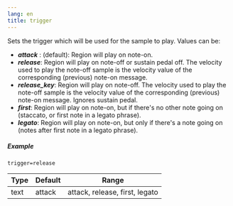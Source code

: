 ```yaml
---
lang: en
title: trigger
---
```

Sets the trigger which will be used for the sample to play. Values can be:

- ***attack*** : (default): Region will play on note-on.
- ***release***: Region will play on note-off or sustain pedal off. The velocity
                used to play the note-off sample is the velocity value of the
				corresponding (previous) note-on message.
- ***release_key***: Region will play on note-off. The velocity used to play the
                note-off sample is the velocity value of the corresponding
                (previous) note-on message. Ignores sustain pedal.
- ***first***: Region will play on note-on, but if there's no other note going on
                (staccato, or first note in a legato phrase).
- ***legato***: Region will play on note-on, but only if there's a note going on
                (notes after first note in a legato phrase).

##### Example

```
trigger=release
```

| Type | Default | Range                          | 
| ---  | ---     | ---                            |
| text | attack  | attack, release, first, legato |
